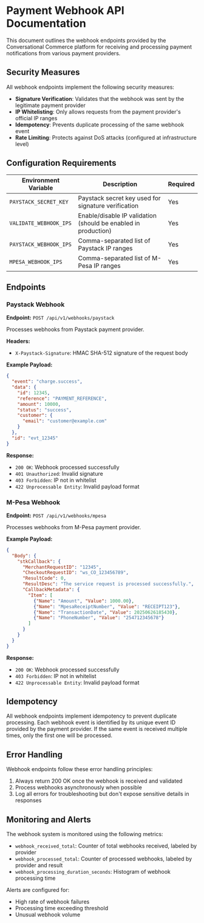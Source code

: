 # Payment Webhook API Documentation

This document outlines the webhook endpoints provided by the Conversational Commerce platform for receiving and processing payment notifications from various payment providers.

## Security Measures

All webhook endpoints implement the following security measures:

- **Signature Verification**: Validates that the webhook was sent by the legitimate payment provider
- **IP Whitelisting**: Only allows requests from the payment provider's official IP ranges
- **Idempotency**: Prevents duplicate processing of the same webhook event
- **Rate Limiting**: Protects against DoS attacks (configured at infrastructure level)

## Configuration Requirements

| Environment Variable | Description | Required |
|---------------------|-------------|----------|
| `PAYSTACK_SECRET_KEY` | Paystack secret key used for signature verification | Yes |
| `VALIDATE_WEBHOOK_IPS` | Enable/disable IP validation (should be enabled in production) | Yes |
| `PAYSTACK_WEBHOOK_IPS` | Comma-separated list of Paystack IP ranges | Yes |
| `MPESA_WEBHOOK_IPS` | Comma-separated list of M-Pesa IP ranges | Yes |

## Endpoints

### Paystack Webhook

**Endpoint:** `POST /api/v1/webhooks/paystack`

Processes webhooks from Paystack payment provider.

**Headers:**
- `X-Paystack-Signature`: HMAC SHA-512 signature of the request body

**Example Payload:**
```json
{
  "event": "charge.success",
  "data": {
    "id": 12345,
    "reference": "PAYMENT_REFERENCE",
    "amount": 10000,
    "status": "success",
    "customer": {
      "email": "customer@example.com"
    }
  },
  "id": "evt_12345"
}
```

**Response:**
- `200 OK`: Webhook processed successfully
- `401 Unauthorized`: Invalid signature
- `403 Forbidden`: IP not in whitelist
- `422 Unprocessable Entity`: Invalid payload format

### M-Pesa Webhook

**Endpoint:** `POST /api/v1/webhooks/mpesa`

Processes webhooks from M-Pesa payment provider.

**Example Payload:**
```json
{
  "Body": {
    "stkCallback": {
      "MerchantRequestID": "12345",
      "CheckoutRequestID": "ws_CO_123456789",
      "ResultCode": 0,
      "ResultDesc": "The service request is processed successfully.",
      "CallbackMetadata": {
        "Item": [
          {"Name": "Amount", "Value": 1000.00},
          {"Name": "MpesaReceiptNumber", "Value": "RECEIPT123"},
          {"Name": "TransactionDate", "Value": 20250626185430},
          {"Name": "PhoneNumber", "Value": "254712345678"}
        ]
      }
    }
  }
}
```

**Response:**
- `200 OK`: Webhook processed successfully
- `403 Forbidden`: IP not in whitelist
- `422 Unprocessable Entity`: Invalid payload format

## Idempotency

All webhook endpoints implement idempotency to prevent duplicate processing. Each webhook event is identified by its unique event ID provided by the payment provider. If the same event is received multiple times, only the first one will be processed.

## Error Handling

Webhook endpoints follow these error handling principles:
1. Always return 200 OK once the webhook is received and validated
2. Process webhooks asynchronously when possible
3. Log all errors for troubleshooting but don't expose sensitive details in responses

## Monitoring and Alerts

The webhook system is monitored using the following metrics:
- `webhook_received_total`: Counter of total webhooks received, labeled by provider
- `webhook_processed_total`: Counter of processed webhooks, labeled by provider and result
- `webhook_processing_duration_seconds`: Histogram of webhook processing time

Alerts are configured for:
- High rate of webhook failures
- Processing time exceeding threshold
- Unusual webhook volume
